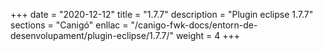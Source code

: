 +++
date        = "2020-12-12"
title       = "1.7.7"
description = "Plugin eclipse 1.7.7"
sections    = "Canigó"
enllac		= "/canigo-fwk-docs/entorn-de-desenvolupament/plugin-eclipse/1.7.7/"
weight		= 4
+++
